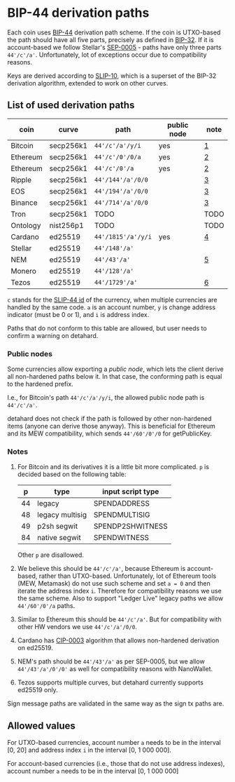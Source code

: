 # BIP-44 derivation paths

Each coin uses [BIP-44] derivation path scheme. If the coin is UTXO-based the path
should have all five parts, precisely as defined in [BIP-32]. If it is account-based we
follow Stellar's [SEP-0005] - paths have only three parts `44'/c'/a'`. Unfortunately,
lot of exceptions occur due to compatibility reasons.

Keys are derived according to [SLIP-10], which is a superset of the BIP-32 derivation
algorithm, extended to work on other curves.

[bip-44]: https://github.com/bitcoin/bips/blob/master/bip-0044.mediawiki
[bip-32]: https://github.com/bitcoin/bips/blob/master/bip-0032.mediawiki
[sep-0005]: https://github.com/stellar/stellar-protocol/blob/master/ecosystem/sep-0005.md
[slip-10]: https://github.com/satoshilabs/slips/blob/master/slip-0010.md

## List of used derivation paths

| coin     | curve     | path               | public node | note           |
| -------- | --------- | ------------------ | ----------- | -------------- |
| Bitcoin  | secp256k1 | `44'/c'/a'/y/i`    | yes         | [1](#Bitcoin)  |
| Ethereum | secp256k1 | `44'/c'/0'/0/a`    | yes         | [2](#Ethereum) |
| Ethereum | secp256k1 | `44'/c'/0'/a`      | yes         | [2](#Ethereum) |
| Ripple   | secp256k1 | `44'/144'/a'/0/0`  |             | [3](#Ripple)   |
| EOS      | secp256k1 | `44'/194'/a'/0/0`  |             | [3](#Ripple)   |
| Binance  | secp256k1 | `44'/714'/a'/0/0`  |             | [3](#Ripple)   |
| Tron     | secp256k1 | TODO               |             | TODO           |
| Ontology | nist256p1 | TODO               |             | TODO           |
| Cardano  | ed25519   | `44'/1815'/a'/y/i` | yes         | [4](#Cardano)  |
| Stellar  | ed25519   | `44'/148'/a'`      |             |                |
| NEM      | ed25519   | `44'/43'/a'`       |             | [5](#NEM)      |
| Monero   | ed25519   | `44'/128'/a'`      |             |                |
| Tezos    | ed25519   | `44'/1729'/a'`     |             | [6](#Tezos)    |

`c` stands for the [SLIP-44 id] of the currency, when multiple currencies are handled
by the same code. `a` is an account number, `y` is change address indicator (must be
0 or 1), and `i` is address index.

[slip-44 id]: https://github.com/satoshilabs/slips/blob/master/slip-0044.md

Paths that do not conform to this table are allowed, but user needs to confirm a warning
on detahard.

### Public nodes

Some currencies allow exporting a _public node_, which lets the client derive all
non-hardened paths below it. In that case, the conforming path is equal to the
hardened prefix.

I.e., for Bitcoin's path `44'/c'/a'/y/i`, the allowed public node path is `44'/c'/a'`.

detahard does not check if the path is followed by other non-hardened items (anyone can
derive those anyway). This is beneficial for Ethereum and its MEW compatibility, which
sends `44'/60'/0'/0` for getPublicKey.

### Notes

1. <a name="Bitcoin"></a> For Bitcoin and its derivatives it is a little bit more
   complicated. `p` is decided based on the following table:

   | p   | type            | input script type |
   | --- | --------------- | ----------------- |
   | 44  | legacy          | SPENDADDRESS      |
   | 48  | legacy multisig | SPENDMULTISIG     |
   | 49  | p2sh segwit     | SPENDP2SHWITNESS  |
   | 84  | native segwit   | SPENDWITNESS      |

   Other `p` are disallowed.

2. <a name="Ethereum"></a> We believe this should be `44'/c'/a'`, because Ethereum is
   account-based, rather than UTXO-based. Unfortunately, lot of Ethereum tools (MEW,
   Metamask) do not use such scheme and set `a = 0` and then iterate the address index
   `i`. Therefore for compatibility reasons we use the same scheme. Also to support
   "Ledger Live" legacy paths we allow `44'/60'/0'/a` paths.

3. <a name="Ripple"></a> Similar to Ethereum this should be `44'/c'/a'`. But for
   compatibility with other HW vendors we use `44'/c'/a'/0/0`.

4. <a name="Cardano"></a> Cardano has [CIP-0003] algorithm that allows
   non-hardened derivation on ed25519.

[cip-0003]: https://cips.cardano.org/cips/cip3/

5. <a name="NEM"></a> NEM's path should be `44'/43'/a'` as per SEP-0005, but we allow
   `44'/43'/a'/0'/0'` as well for compatibility reasons with NanoWallet.

6. <a name="Tezos"></a> Tezos supports multiple curves, but detahard currently supports
   ed25519 only.

Sign message paths are validated in the same way as the sign tx paths are.

## Allowed values

For UTXO-based currencies, account number `a` needs to be in the interval \[0, 20]
and address index `i` in the interval \[0, 1 000 000].

For account-based currencies (i.e., those that do not use address indexes), account
number `a` needs to be in the interval \[0, 1 000 000]
